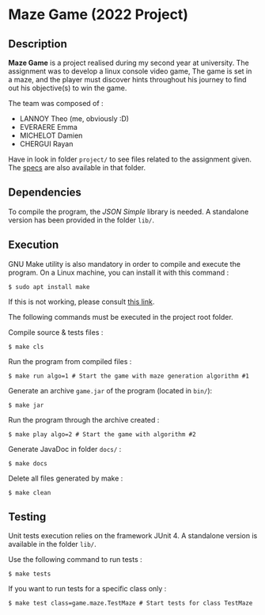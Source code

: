 
# Maze Game (2022 Project)

## Description

**Maze Game** is a project realised during my second year at university.
The assignment was to develop a linux console video game, The game is set in
a maze, and the player must discover hints throughout his journey to find out
his objective(s) to win the game.

The team was composed of :
- LANNOY Theo (me, obviously :D)
- EVERAERE Emma
- MICHELOT Damien
- CHERGUI Rayan

Have in look in folder `project/` to see files related to the assignment given.
The [specs](./project/Subject2022.pdf) are also available in that folder.

## Dependencies

To compile the program, the *JSON Simple* library is needed. A standalone version
has been provided in the folder `lib/`.

## Execution

GNU Make utility is also mandatory in order to compile and execute the program.
On a Linux machine, you can install it with this command :
```console
$ sudo apt install make
```
If this is not working, please consult [this link](https://www.gnu.org/software/make/).

The following commands must be executed in the project root folder.

Compile source & tests files :
```console
$ make cls
```

Run the program from compiled files :
```console
$ make run algo=1 # Start the game with maze generation algorithm #1
```

Generate an archive `game.jar` of the program (located in `bin/`):
```console
$ make jar
```

Run the program through the archive created :
```
$ make play algo=2 # Start the game with algorithm #2
```

Generate JavaDoc in folder `docs/` :
```console
$ make docs
```

Delete all files generated by make :
```console
$ make clean
```

## Testing

Unit tests execution relies on the framework JUnit 4. A standalone version
is available in the folder `lib/`.

Use the following command to run tests :
```console
$ make tests
```

If you want to run tests for a specific class only :
```console
$ make test class=game.maze.TestMaze # Start tests for class TestMaze
```